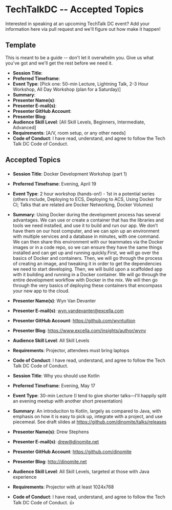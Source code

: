 # TechTalkDC -- Accepted Topics
Interested in speaking at an upcoming TechTalk DC event? Add your information here via pull request and we'll figure out how make it happen!

## Template
This is meant to be a guide -- don't let it overwhelm you. Give us what you've got and we'll get the rest before we need it.


* **Session Title**:  
 * **Preferred Timeframe**:  
 * **Event Type**: [Pick one: 50-min Lecture, Lightning Talk, 2-3 Hour Workshop, All Day Workshop (plan for a Saturday)]
 * **Summary**:
 * **Presenter Name(s)**:
 * **Presenter E-mail(s)**:
 * **Presenter GitHub Account**:
 * **Presenter Blog**:
 * **Audience Skill Level**: [All Skill Levels, Beginners, Intermediate, Advanced]
 * **Requirements**: [A/V, room setup, or any other needs]
 * **Code of Conduct**: I have read, understand, and agree to follow the Tech Talk DC Code of Conduct.

## Accepted Topics
### 
* **Session Title**: Docker Development Workshop (part 1)
 * **Preferred Timeframe**: Evening, April 19
 * **Event Type**: 2 hour workshop (hands-on!) - 1st in a potential series (others include, Deploying to ECS, Deploying to ACS, Using Docker for CI; Talks that are related are Docker Networking, Docker Volumes)
 * **Summary**: Using Docker during the development process has several advantages. We can use or create a container that has the libraries and tools we need installed, and use it to build and run our app. We don’t have them on our host computer, and we can spin up an environment with multiple services and a database in minutes, with one command. We can then share this environment with our teammates via the Docker images or in a code repo, so we can ensure they have the same things installed and can get up and running quickly.First, we will go over the basics of Docker and containers. Then, we will go through the process of creating an image, and tweaking it in order to get the dependencies we need to start developing. Then, we will build upon a scaffolded app with it building and running in a Docker container. We will go through the entire development workflow with Docker in the mix. We will then go through the very basics of deploying these containers that encompass your new app to the cloud. 
 * **Presenter Name(s)**: Wyn Van Devanter 
 * **Presenter E-mail(s)**: wyn.vandevanter@excella.com
 * **Presenter GitHub Account**: https://github.com/wyntuition
 * **Presenter Blog**: https://www.excella.com/insights/author/wynv
 * **Audience Skill Level**: All Skill Levels
 * **Requirements**: Projector, attendees must bring laptops
 * **Code of Conduct**: I have read, understand, and agree to follow the Tech Talk DC Code of Conduct.

* **Session Title**: Why you should use Kotlin
 * **Preferred Timeframe**: Evening, May 17
 * **Event Type**: 30-min Lecture (I tend to give shorter talks—I'll happily split an evening meetup with another short presentation)
 * **Summary**: An introduciton to Kotlin, largely as compared to Java, with emphasis on how it is easy to pick up, integrate with a project, and use piecemeal.  See draft slides at https://github.com/dinomite/talks/releases
 * **Presenter Name(s)**: Drew Stephens
 * **Presenter E-mail(s)**: drew@dinomite.net
 * **Presenter GitHub Account**: https://github.com/dinomite
 * **Presenter Blog**: http://dinomite.net
 * **Audience Skill Level**: All Skill Levels, targeted at those with Java experience
 * **Requirements**: Projector with at least 1024x768
 * **Code of Conduct**: I have read, understand, and agree to follow the Tech Talk DC Code of Conduct. 👍
